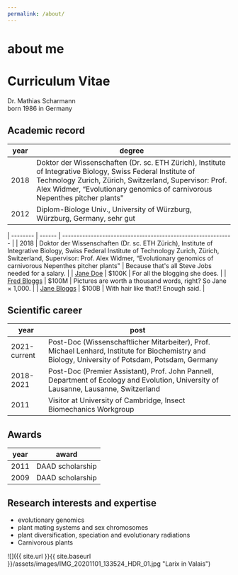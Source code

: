 ```yaml
---
permalink: /about/
---
```


# about me

# Curriculum Vitae

Dr. Mathias Scharmann\
born 1986 in Germany

## Academic record
| year | degree |
| --- | --- |
| 2018 |	Doktor der Wissenschaften (Dr. sc. ETH Zürich), Institute of Integrative Biology, Swiss Federal Institute of Technology Zurich, Zürich, Switzerland, Supervisor: Prof. Alex Widmer, “Evolutionary genomics of carnivorous Nepenthes pitcher plants" |
| 2012 | Diplom-Biologe Univ., University of Würzburg, Würzburg, Germany, sehr gut |


| --------         | ------ | ------------------------------------------------------------ |
| 2018    | Doktor der Wissenschaften (Dr. sc. ETH Zürich), Institute of Integrative Biology, Swiss Federal Institute of Technology Zurich, Zürich, Switzerland, Supervisor: Prof. Alex Widmer, “Evolutionary genomics of carnivorous Nepenthes pitcher plants"     | Because that's all Steve Jobs needed for a salary.           |
| [Jane Doe](#)    | $100K  | For all the blogging she does.                               |
| [Fred Bloggs](#) | $100M  | Pictures are worth a thousand words, right? So Jane × 1,000. |
| [Jane Bloggs](#) | $100B  | With hair like that?! Enough said.                           |


## Scientific career
| year | post |
| --- | --- |
| 2021-current | Post-Doc (Wissenschaftlicher Mitarbeiter), Prof. Michael Lenhard, Institute for Biochemistry and Biology, University of Potsdam, Potsdam, Germany |
| 2018-2021 |	Post-Doc (Premier Assistant), Prof. John Pannell, Department of Ecology and Evolution, University of Lausanne, Lausanne, Switzerland |
| 2011 |	Visitor at University of Cambridge, Insect Biomechanics Workgroup |

## Awards
| year | award |
| --- | --- |
| 2011	| DAAD scholarship |
| 2009	|	DAAD scholarship |

## Research interests and expertise
- evolutionary genomics
- plant mating systems and sex chromosomes
- plant diversification, speciation and evolutionary radiations
- Carnivorous plants


![]({{ site.url }}{{ site.baseurl }}/assets/images/IMG_20201101_133524_HDR_01.jpg "Larix in Valais")
